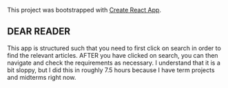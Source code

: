 This project was bootstrapped with [Create React App](https://github.com/facebook/create-react-app).
## DEAR READER
This app is structured such that you need to first click on search in order to find the relevant articles.
AFTER you have clicked on search, you can then navigate and check the requirements as necessary.
I understand that it is a bit sloppy, but I did this in roughly 7.5 hours because I have term projects and midterms right now.

